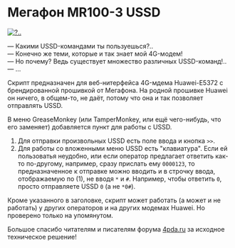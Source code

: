 # Мегафон MR100-3 USSD

[![?..](http://ic.pics.livejournal.com/dluciv/3214902/1688/1688_600.png)](https://youtu.be/j80UUgnJ6Cw)

— Какими USSD-командами ты пользуешься?..<br/>
— Конечно же теми, которые и так знает мой 4G-модем!<br/>
— Но почему? Ведь существует множество различных USSD-команд!..<br/>
— ...

Скрипт предназначен для веб-нитерфейса 4G-мдема Huawei-E5372 c брендированной прошивкой от Мегафона. На родной прошивке Huawei он ничего, в общем-то, не даёт, потому что она и так позволяет отправлять USSD.

В меню GreaseMonkey (или TamperMonkey, или ещё чего-нибудь, что его заменяет) добавляется пункт для работы с USSD.

1. Для отправки произвольных USSD есть поле ввода и кнопка `>>`.
2. Для работы со вложенными меню USSD есть "клавиатура". Если eй пользоватья неудобно, или если оператор предлагает ответить как-то по-другому, например, сразу прислать ему `0000123`,
   то предназначенное к отправке можно вводить и в строчку ввода, отображаемую по (1), не вводя `*` и `#`. Например, чтобы ответить `0`, просто отправляете USSD `0` (а не `*0#`).

Кроме указанного в заголовке, скрипт может работать (а может и не работать) у других операторов и на других модемах Huawei. Но проверено только на упомянутом.

Большое спасибо читателям и писателям форума [4pda.ru](http://4pda.ru/forum/index.php?showtopic=531966&st=660#entry31795772) за исходное техническое решение!
